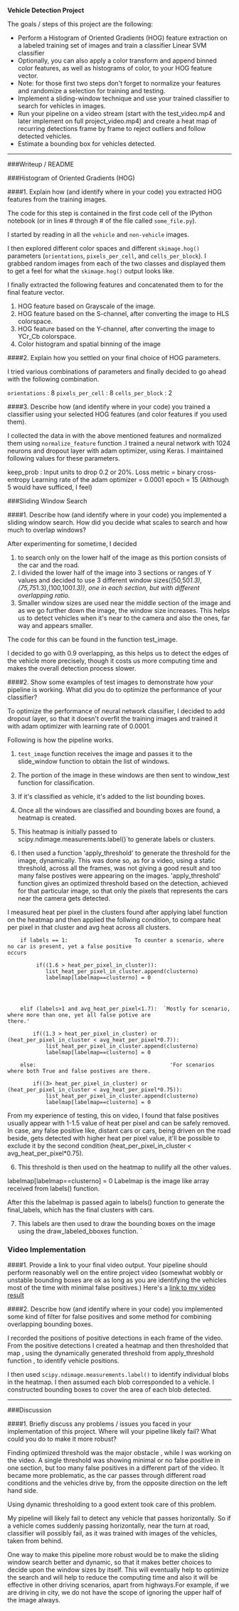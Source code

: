 
**Vehicle Detection Project**

The goals / steps of this project are the following:

* Perform a Histogram of Oriented Gradients (HOG) feature extraction on a labeled training set of images and train a classifier Linear SVM classifier
* Optionally, you can also apply a color transform and append binned color features, as well as histograms of color, to your HOG feature vector. 
* Note: for those first two steps don't forget to normalize your features and randomize a selection for training and testing.
* Implement a sliding-window technique and use your trained classifier to search for vehicles in images.
* Run your pipeline on a video stream (start with the test_video.mp4 and later implement on full project_video.mp4) and create a heat map of recurring detections frame by frame to reject outliers and follow detected vehicles.
* Estimate a bounding box for vehicles detected.


---
###Writeup / README


###Histogram of Oriented Gradients (HOG)

####1. Explain how (and identify where in your code) you extracted HOG features from the training images.

The code for this step is contained in the first code cell of the IPython notebook (or in lines # through # of the file called `some_file.py`).  

I started by reading in all the `vehicle` and `non-vehicle` images.  

I then explored different color spaces and different `skimage.hog()` parameters (`orientations`, `pixels_per_cell`, and `cells_per_block`).  I grabbed random images from each of the two classes and displayed them to get a feel for what the `skimage.hog()` output looks like.

I finally extracted the following features and concatenated them to for the final feature vector.
1. HOG feature based on Grayscale of the image.
2. HOG feature based on the S-channel, after converting the image to HLS colorspace.
3. HOG feature based on the Y-channel, after converting the image to YCr_Cb colorspace.
4. Color histogram and spatial binning of the image


####2. Explain how you settled on your final choice of HOG parameters.

I tried various combinations of parameters and finally decided to go ahead with the following combination.

`orientations` : 8
`pixels_per_cell` : 8
`cells_per_block` : 2

####3. Describe how (and identify where in your code) you trained a classifier using your selected HOG features (and color features if you used them).

I collected the data in with the above mentioned features and normalized them using `normalize_feature` function .I trained a neural network with 1024 neurons and dropout layer with adam optimizer, using Keras. I maintained following values for these parameters.

keep_prob : Input units to drop 0.2 or 20%.
Loss metric = binary cross-entropy
Learning rate of the adam optimizer = 0.0001
epoch = 15 (Although 5 would have sufficed, I feel)




###Sliding Window Search

####1. Describe how (and identify where in your code) you implemented a sliding window search.  How did you decide what scales to search and how much to overlap windows?

After experimenting for sometime, I decided

1. to search only on the lower half of the image as this portion consists of the car and the road.
2. I divided the lower half of the image into 3 sections or ranges of Y values and decided to use 3 different window sizes((50,50*1.3),(75,75*1.3),(100,100*1.3)), one in each section, but with different overlapping ratio.*
3. Smaller window sizes are used near the middle section of the image and as we go further down the image, the window size increases. This helps us to detect vehicles when it's near to the camera and also the ones, far way and appears smaller.

The code for this can be found in the function test_image.

I decided to go with 0.9 overlapping, as this helps us to detect the edges of the vehicle more precisely, though it costs us more computing time and makes the overall detection process slower.


####2. Show some examples of test images to demonstrate how your pipeline is working.  What did you do to optimize the performance of your classifier?

To optimize the performance of neural network classifier, I decided to add dropout layer, so that it doesn't overfit the training images and trained it with adam optimizer with learning rate of 0.0001.

Following is how the pipeline works.
1. `test_image` function receives the image  and passes it to the slide_window function to obtain the list of windows.
2. The portion of the image in these windows are then sent to window_test function for classification.
3. If it's classified as vehicle, it's added to the list bounding boxes.
4. Once all the windows are classified and bounding boxes are found, a heatmap is created. 
5. This heatmap is initially passed to scipy.ndimage.measurements.label()`to generate labels or clusters.

6. I then used a function 'apply_threshold' to generate the threshold for the image, dynamically. This was done so, as for a video, using a static threshold, across all the frames, was not giving a good result and too many false postives were appearing on the images. 'apply_threshold' function gives an optimized threshold based on the detection, achieved for that particular image, so that only the pixels that represents the cars near the camera gets detected.

I measured heat per pixel in the clusters found after applying label function on the heatmap and then applied the follwing condition, to compare heat per pixel in that cluster and avg heat across all clusters.

        if labels == 1:                     To counter a scenario, where no car is present, yet a false positive                                                         occurs
        
             if((1.6 > heat_per_pixel_in_cluster)):
                list_heat_per_pixel_in_cluster.append(clusterno)
                labelmap[labelmap==clusterno] = 0
        
        
           

        elif (labels>1 and avg_heat_per_pixel<1.7):  `Mostly for scenario, where more than one, yet all false potive are                                                            there.'
        
            if((1.3 > heat_per_pixel_in_cluster) or (heat_per_pixel_in_cluster < avg_heat_per_pixel*0.7)):
                list_heat_per_pixel_in_cluster.append(clusterno)
                labelmap[labelmap==clusterno] = 0
               
        else:                                          'For scenarios where both True and false postives are there.
        
            if((3> heat_per_pixel_in_cluster) or (heat_per_pixel_in_cluster < avg_heat_per_pixel*0.75)):
                list_heat_per_pixel_in_cluster.append(clusterno)
                labelmap[labelmap==clusterno] = 0

From my experience of testing, this on video, I found that false positives usually appear with 1-1.5 value of heat per pixel and can be safely removed. In case, any false positive like, distant cars or cars, being driven on the road beside, gets detected with higher heat per pixel value, it'll be possible to exclude it by the second condition (heat_per_pixel_in_cluster < avg_heat_per_pixel*0.75).


6. This threshold is then used on the heatmap to nullify all the other values.

labelmap[labelmap==clusterno] = 0 Labelmap is the image like array received from labels() function.

After this the labelmap is passed again to labels() function to generate the final_labels, which has the final clusters with cars.

7. This labels are then used to draw the bounding boxes on the image using the draw_labeled_bboxes function.
`


### Video Implementation

####1. Provide a link to your final video output.  Your pipeline should perform reasonably well on the entire project video (somewhat wobbly or unstable bounding boxes are ok as long as you are identifying the vehicles most of the time with minimal false positives.)
Here's a [link to my video result](./project_video_output.mp4)


####2. Describe how (and identify where in your code) you implemented some kind of filter for false positives and some method for combining overlapping bounding boxes.

I recorded the positions of positive detections in each frame of the video.  From the positive detections I created a heatmap and then thresholded that map , using the dynamically generated threshold from apply_threshold function , to identify vehicle positions.  

I then used `scipy.ndimage.measurements.label()` to identify individual blobs in the heatmap.  I then assumed each blob corresponded to a vehicle.  I constructed bounding boxes to cover the area of each blob detected. 



---

###Discussion

####1. Briefly discuss any problems / issues you faced in your implementation of this project.  Where will your pipeline likely fail?  What could you do to make it more robust?

Finding optimized threshold was the major obstacle , while I was working on the video. A single threshold was showing minimal or no false positive in one section, but too many false positives in a different part of the video. It became more problematic, as the car passes through different road conditions and the vehicles drive by, from the opposite direction on the left hand side. 

Using dynamic thresholding to a good extent took care of this problem.


My pipeline will likely fail to detect any vehicle that passes horizontally. So if a vehicle comes suddenly passing horizontally, near the turn at road, classifier will possibly fail, as it was trained with images of the vehicles, taken from behind.

One way to make this pipeline more robust would be to make the sliding window search better and dynamic, so that it makes better choices to decide upon the window sizes by itself. This will eventually help to optimize the search and will help to reduce  the computing time and also it will be effective in other driving scenarios, apart from highways.For example, if we are driving in city, we do not have the scope of ignoring the upper half of the image always.

